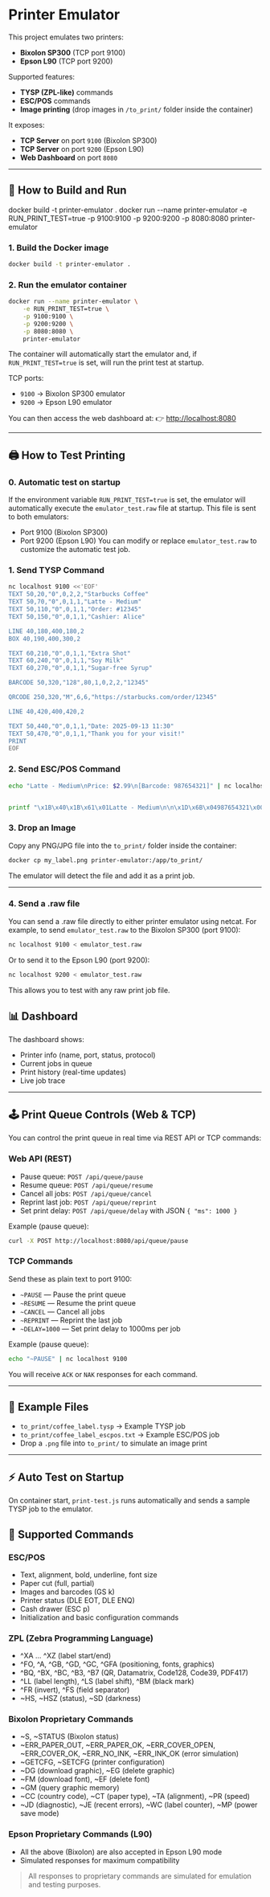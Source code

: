 # Printer Emulator


This project emulates two printers:
- **Bixolon SP300** (TCP port 9100)
- **Epson L90** (TCP port 9200)

Supported features:

- **TYSP (ZPL-like)** commands
- **ESC/POS** commands
- **Image printing** (drop images in `/to_print/` folder inside the container)

It exposes:
- **TCP Server** on port `9100` (Bixolon SP300)
- **TCP Server** on port `9200` (Epson L90)
- **Web Dashboard** on port `8080`

---

## 🚀 How to Build and Run
docker build -t printer-emulator .
docker run --name printer-emulator -e RUN_PRINT_TEST=true -p 9100:9100 -p 9200:9200 -p 8080:8080 printer-emulator

### 1. Build the Docker image
```bash
docker build -t printer-emulator .
```

### 2. Run the emulator container
```bash
docker run --name printer-emulator \
	-e RUN_PRINT_TEST=true \
	-p 9100:9100 \
	-p 9200:9200 \
	-p 8080:8080 \
	printer-emulator
```

The container will automatically start the emulator and, if `RUN_PRINT_TEST=true` is set, will run the print test at startup.

TCP ports:
- `9100` → Bixolon SP300 emulator
- `9200` → Epson L90 emulator

You can then access the web dashboard at:
👉 [http://localhost:8080](http://localhost:8080)

---

## 🖨️ How to Test Printing

### 0. Automatic test on startup
If the environment variable `RUN_PRINT_TEST=true` is set, the emulator will automatically execute the `emulator_test.raw` file at startup. This file is sent to both emulators:
- Port 9100 (Bixolon SP300)
- Port 9200 (Epson L90)
You can modify or replace `emulator_test.raw` to customize the automatic test job.

### 1. Send TYSP Command
```bash
nc localhost 9100 <<'EOF'
TEXT 50,20,"0",0,2,2,"Starbucks Coffee"
TEXT 50,70,"0",0,1,1,"Latte - Medium"
TEXT 50,110,"0",0,1,1,"Order: #12345"
TEXT 50,150,"0",0,1,1,"Cashier: Alice"

LINE 40,180,400,180,2
BOX 40,190,400,300,2

TEXT 60,210,"0",0,1,1,"Extra Shot"
TEXT 60,240,"0",0,1,1,"Soy Milk"
TEXT 60,270,"0",0,1,1,"Sugar-free Syrup"

BARCODE 50,320,"128",80,1,0,2,2,"12345"

QRCODE 250,320,"M",6,6,"https://starbucks.com/order/12345"

LINE 40,420,400,420,2

TEXT 50,440,"0",0,1,1,"Date: 2025-09-13 11:30"
TEXT 50,470,"0",0,1,1,"Thank you for your visit!"
PRINT
EOF


```

### 2. Send ESC/POS Command
```bash
echo "Latte - Medium\nPrice: $2.99\n[Barcode: 987654321]" | nc localhost 9100


printf "\x1B\x40\x1B\x61\x01Latte - Medium\n\n\x1D\x6B\x04987654321\x00\n\n\n" | nc localhost 9100

```

### 3. Drop an Image

Copy any PNG/JPG file into the `to_print/` folder inside the container:
```bash
docker cp my_label.png printer-emulator:/app/to_print/
```

The emulator will detect the file and add it as a print job.

---

### 4. Send a .raw file
You can send a .raw file directly to either printer emulator using netcat. For example, to send `emulator_test.raw` to the Bixolon SP300 (port 9100):
```bash
nc localhost 9100 < emulator_test.raw
```
Or to send it to the Epson L90 (port 9200):
```bash
nc localhost 9200 < emulator_test.raw
```
This allows you to test with any raw print job file.

## 📊 Dashboard

The dashboard shows:
- Printer info (name, port, status, protocol)
- Current jobs in queue
- Print history (real-time updates)
- Live job trace

---

## 🕹️ Print Queue Controls (Web & TCP)

You can control the print queue in real time via REST API or TCP commands:

### Web API (REST)
- Pause queue: `POST /api/queue/pause`
- Resume queue: `POST /api/queue/resume`
- Cancel all jobs: `POST /api/queue/cancel`
- Reprint last job: `POST /api/queue/reprint`
- Set print delay: `POST /api/queue/delay` with JSON `{ "ms": 1000 }`

Example (pause queue):
```bash
curl -X POST http://localhost:8080/api/queue/pause
```

### TCP Commands
Send these as plain text to port 9100:
- `~PAUSE` — Pause the print queue
- `~RESUME` — Resume the print queue
- `~CANCEL` — Cancel all jobs
- `~REPRINT` — Reprint the last job
- `~DELAY=1000` — Set print delay to 1000ms per job

Example (pause queue):
```bash
echo "~PAUSE" | nc localhost 9100
```

You will receive `ACK` or `NAK` responses for each command.

---

## 📂 Example Files

- `to_print/coffee_label.tysp` → Example TYSP job  
- `to_print/coffee_label_escpos.txt` → Example ESC/POS job  
- Drop a `.png` file into `to_print/` to simulate an image print  

---

## ⚡ Auto Test on Startup

On container start, `print-test.js` runs automatically and sends a sample TYSP job to the emulator.

## 📑 Supported Commands

### ESC/POS
- Text, alignment, bold, underline, font size
- Paper cut (full, partial)
- Images and barcodes (GS k)
- Printer status (DLE EOT, DLE ENQ)
- Cash drawer (ESC p)
- Initialization and basic configuration commands

### ZPL (Zebra Programming Language)
- ^XA ... ^XZ (label start/end)
- ^FO, ^A, ^GB, ^GD, ^GC, ^GFA (positioning, fonts, graphics)
- ^BQ, ^BX, ^BC, ^B3, ^B7 (QR, Datamatrix, Code128, Code39, PDF417)
- ^LL (label length), ^LS (label shift), ^BM (black mark)
- ^FR (invert), ^FS (field separator)
- ~HS, ~HSZ (status), ~SD (darkness)

### Bixolon Proprietary Commands
- ~S, ~STATUS (Bixolon status)
- ~ERR_PAPER_OUT, ~ERR_PAPER_OK, ~ERR_COVER_OPEN, ~ERR_COVER_OK, ~ERR_NO_INK, ~ERR_INK_OK (error simulation)
- ~GETCFG, ~SETCFG (printer configuration)
- ~DG (download graphic), ~EG (delete graphic)
- ~FM (download font), ~EF (delete font)
- ~GM (query graphic memory)
- ~CC (country code), ~CT (paper type), ~TA (alignment), ~PR (speed)
- ~JD (diagnostic), ~JE (recent errors), ~WC (label counter), ~MP (power save mode)

### Epson Proprietary Commands (L90)
- All the above (Bixolon) are also accepted in Epson L90 mode
- Simulated responses for maximum compatibility

> All responses to proprietary commands are simulated for emulation and testing purposes.